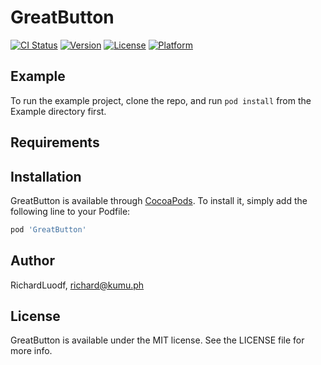 # GreatButton

[![CI Status](https://img.shields.io/travis/RichardLuodf/GreatButton.svg?style=flat)](https://travis-ci.org/RichardLuodf/GreatButton)
[![Version](https://img.shields.io/cocoapods/v/GreatButton.svg?style=flat)](https://cocoapods.org/pods/GreatButton)
[![License](https://img.shields.io/cocoapods/l/GreatButton.svg?style=flat)](https://cocoapods.org/pods/GreatButton)
[![Platform](https://img.shields.io/cocoapods/p/GreatButton.svg?style=flat)](https://cocoapods.org/pods/GreatButton)

## Example

To run the example project, clone the repo, and run `pod install` from the Example directory first.

## Requirements

## Installation

GreatButton is available through [CocoaPods](https://cocoapods.org). To install
it, simply add the following line to your Podfile:

```ruby
pod 'GreatButton'
```

## Author

RichardLuodf, richard@kumu.ph

## License

GreatButton is available under the MIT license. See the LICENSE file for more info.
